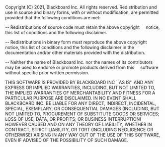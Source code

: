 Copyright (C) 2021, Blackboard Inc.
All rights reserved.
Redistribution and use in source and binary forms, with or without
modification, are permitted provided that the following conditions are met:
 
 -- Redistributions of source code must retain the above copyright
    notice, this list of conditions and the following disclaimer.
 
 -- Redistributions in binary form must reproduce the above copyright
    notice, this list of conditions and the following disclaimer in the
    documentation and/or other materials provided with the distribution.

 -- Neither the name of Blackboard Inc. nor the names of its contributors 
    may be used to endorse or promote products derived from this 
    software without specific prior written permission.
 
THIS SOFTWARE IS PROVIDED BY BLACKBOARD INC ``AS IS'' AND ANY
EXPRESS OR IMPLIED WARRANTIES, INCLUDING, BUT NOT LIMITED TO, THE IMPLIED
WARRANTIES OF MERCHANTABILITY AND FITNESS FOR A PARTICULAR PURPOSE ARE
DISCLAIMED. IN NO EVENT SHALL BLACKBOARD INC. BE LIABLE FOR ANY
DIRECT, INDIRECT, INCIDENTAL, SPECIAL, EXEMPLARY, OR CONSEQUENTIAL DAMAGES
(INCLUDING, BUT NOT LIMITED TO, PROCUREMENT OF SUBSTITUTE GOODS OR SERVICES;
LOSS OF USE, DATA, OR PROFITS; OR BUSINESS INTERRUPTION) HOWEVER CAUSED AND
ON ANY THEORY OF LIABILITY, WHETHER IN CONTRACT, STRICT LIABILITY, OR TORT
(INCLUDING NEGLIGENCE OR OTHERWISE) ARISING IN ANY WAY OUT OF THE USE OF THIS
SOFTWARE, EVEN IF ADVISED OF THE POSSIBILITY OF SUCH DAMAGE.
